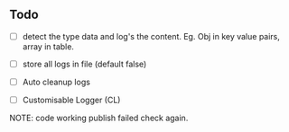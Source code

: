 ## Todo

- [ ] detect the type data and log's the content. Eg. Obj in key value pairs, array in table.
- [ ] store all logs in file (default false)
- [ ] Auto cleanup logs
- [ ] Customisable Logger (CL)



NOTE: code working publish failed check again.